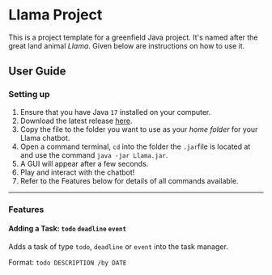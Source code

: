 # Llama Project

This is a project template for a greenfield Java project. It's named after the great land animal _Llama_. Given below are instructions on how to use it.

## User Guide

### Setting up
1. Ensure that you have Java `17` installed on your computer.
2. Download the latest release [here](https://github.com/bmanara/ip/releases).
3. Copy the file to the folder you want to use as your _home folder_ for your Llama chatbot.
4. Open a command terminal, `cd` into the folder the `.jar`file is located at and use the command `java -jar Llama.jar`.
5. A GUI will appear after a few seconds. 
6. Play and interact with the chatbot!
7. Refer to the Features below for details of all commands available.

---
### Features



#### Adding a Task: `todo` `deadline` `event`
Adds a task of type `todo`, `deadline` or `event` into the task manager.

Format: `todo DESCRIPTION /by DATE `